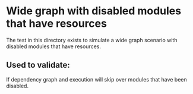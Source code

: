 # Wide graph with disabled modules that have resources

The test in this directory exists to simulate a wide graph scenario with disabled modules that have resources.

## Used to validate:

If dependency graph and execution will skip over modules that have been disabled.
